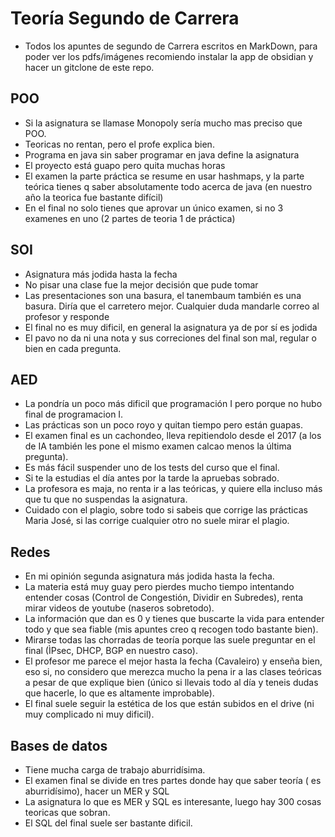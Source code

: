 # Teoría Segundo de Carrera
- Todos los apuntes de segundo de Carrera escritos en MarkDown, para poder ver los pdfs/imágenes recomiendo instalar la app de obsidian y hacer un gitclone de este repo.


## POO
- Si la asignatura se llamase Monopoly sería mucho mas preciso que POO.
- Teoricas no rentan, pero el profe explica bien.
- Programa en java sin saber programar en java define la asignatura
- El proyecto está guapo pero quita muchas horas
- El examen la parte práctica se resume en usar hashmaps, y la parte teórica tienes q saber absolutamente todo acerca de java (en nuestro año la teorica fue bastante difícil)
- En el final no solo tienes que aprovar un único examen, si no 3 examenes en uno (2 partes de teoria 1 de práctica)

## SOI
- Asignatura más jodida hasta la fecha
- No pisar una clase fue la mejor decisión que pude tomar
- Las presentaciones son una basura, el tanembaum también es una basura. Diría que el carretero mejor. Cualquier duda mandarle correo al profesor y responde
- El final no es muy dificil, en general la asignatura ya de por sí es jodida
- El pavo no da ni una nota y sus correciones del final son mal, regular o bien en cada pregunta.

## AED
- La pondría un poco más dificil que programación I pero porque no hubo final de programacion I.
- Las prácticas son un poco royo y quitan tiempo pero están guapas.
- El examen final es un cachondeo, lleva repitiendolo desde el 2017 (a los de IA también les pone el mismo examen calcao menos la última pregunta).
- Es más fácil suspender uno de los tests del curso que el final.
- Si te la estudias el día antes por la tarde la apruebas sobrado.
- La profesora es maja, no renta ir a las teóricas, y quiere ella incluso más que tu que no suspendas la asignatura.
- Cuidado con el plagio, sobre todo si sabeis que corrige las prácticas Maria José, si las corrige cualquier otro no suele mirar el plagio.

## Redes
- En mi opinión segunda asignatura más jodida hasta la fecha.
- La materia está muy guay pero pierdes mucho tiempo intentando entender cosas (Control de Congestión, Dividir en Subredes), renta mirar videos de youtube (naseros sobretodo).
- La información que dan es 0 y tienes que buscarte la vida para entender todo y que sea fiable (mis apuntes creo q recogen todo bastante bien).
- Mirarse todas las chorradas de teoría porque las suele preguntar en el final (ÌPsec, DHCP, BGP en nuestro caso).
- El profesor me parece el mejor hasta la fecha (Cavaleiro) y enseña bien, eso si, no considero que merezca mucho la pena ir a las clases teóricas a pesar de que explique bien (único si llevais todo al día y teneis dudas que hacerle, lo que es altamente improbable).
- El final suele seguir la estética de los que están subidos en el drive (ni muy complicado ni muy dificil).

## Bases de datos
- Tiene mucha carga de trabajo aburridísima.
- El examen final se divide en tres partes donde hay que saber teoría ( es aburridísimo), hacer un MER y SQL
- La asignatura lo que es MER y SQL es interesante, luego hay 300 cosas teoricas que sobran.
- El SQL del final suele ser bastante dificil.
